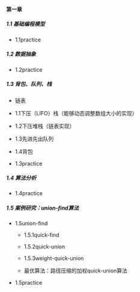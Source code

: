 #### 第一章

##### 1.1 基础编程模型

- 1.1practice

##### 1.2 数据抽象

- 1.2practice

##### 1.3 背包、队列、栈

- 链表

- 1.1下压（LIFO）栈（能够动态调整数组大小的实现）

- 1.2下压堆栈（链表实现）

- 1.3先进先出队列

- 1.4背包

- 1.3practice

##### 1.4 算法分析

- 1.4practice

##### 1.5 案例研究：union-find算法

- 1.5union-find

  - 1.5.1quick-find

  - 1.5.2quick-union

  - 1.5.3weight-quick-union
  
  - 最优算法：路径压缩的加权quick-union算法

- 1.5practice
